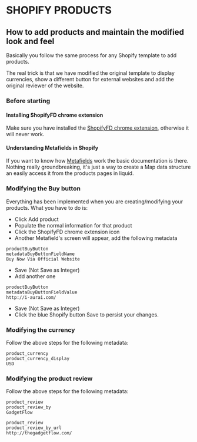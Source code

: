 # SHOPIFY PRODUCTS

## How to add products and maintain the modified look and feel
Basically you follow the same process for any Shopify template to add products.

The real trick is that we have modified the original template to display currencies, show a different button for external websites and add the original reviewer of the website.

### Before starting

#### Installing ShopifyFD chrome extension
Make sure you have installed the [ShopifyFD chrome extension](http://shopifyfd.com/), otherwise it will never work.

#### Understanding Metafields in Shopify
If you want to know how [Metafields](https://help.shopify.com/themes/liquid/objects/metafield) work the basic documentation is there. Nothing really groundbreaking, it's just a way to create a Map data structure an easily access it from the products pages in liquid.

### Modifying the Buy button
Everything has been implemented when you are creating/modifying your products. What you have to do is:

* Click Add product
* Populate the normal information for that product
* Click the ShopifyFD chrome extension icon
* Another Metafield's screen will appear, add the following metadata
```
productBuyButton
metadataBuyButtonFieldName
Buy Now Via Official Website
```
* Save (Not Save as Integer)
* Add another one
```
productBuyButton
metadataBuyButtonFieldValue
http://i-aurai.com/
```
* Save (Not Save as Integer)
* Click the blue Shopify button Save to persist your changes.

### Modifying the currency
Follow the above steps for the following metadata:

```
product_currency
product_currency_display
USD
```

### Modifying the product review
Follow the above steps for the following metadata:

```
product_review
product_review_by
GadgetFlow
```
```
product_review
product_review_by_url
http://thegadgetflow.com/
```
